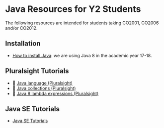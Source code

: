 # Java Resources for Y2 Students

The following resources are intended for students taking CO2001, CO2006 and/or CO2012.

## Installation

* [How to install Java](https://www.java.com/en/download/help/download_options.xml): we are using Java 8 in the academic year 17-18.

## Pluralsight Tutorials

* :movie_camera: [Java language (Pluralsight)](https://app.pluralsight.com/library/courses/java-fundamentals-language)
* :movie_camera: [Java collections (Pluralsight)](https://app.pluralsight.com/library/courses/java-fundamentals-collections/table-of-contents)
* :movie_camera: [Java 8 lambda expressions (Pluralsight)](https://app.pluralsight.com/library/courses/java-8-lambda-expressions-collections-streams/table-of-contents)

## Java SE Tutorials

* [Java SE Tutorials](https://docs.oracle.com/javase/tutorial/)

